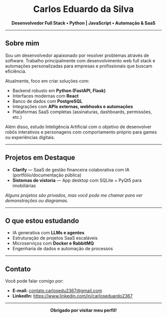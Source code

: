 <div align="center">
  <h1>Carlos Eduardo da Silva</h1>
  <p><strong>Desenvolvedor Full Stack • Python | JavaScript • Automação & SaaS</strong></p>
</div>

<hr>

<h2>Sobre mim</h2>

<p>
Sou um desenvolvedor apaixonado por resolver problemas através de software. Trabalho principalmente com
desenvolvimento web full stack e automações personalizadas para empresas e profissionais que buscam eficiência.
</p>

<p>
Atualmente, foco em criar soluções com:
</p>

<ul>
  <li>Backend robusto em <strong>Python (FastAPI, Flask)</strong></li>
  <li>Interfaces modernas com <strong>React</strong></li>
  <li>Banco de dados com <strong>PostgreSQL</strong></li>
  <li>Integrações com <strong>APIs externas, webhooks e automações</strong></li>
  <li>Plataformas SaaS completas (assinaturas, dashboards, permissões, etc.)</li>
</ul>

<p>
Além disso, estudo Inteligência Artificial com o objetivo de desenvolver robôs interativos e personagens com comportamento próprio para games ou experiências digitais.
</p>

<hr>

<h2>Projetos em Destaque</h2>

<ul>
  <li><strong>Clarify</strong> — SaaS de gestão financeira colaborativa com IA (portfólio/documentação pública)</li>
  <li><strong>Sistemas de vistoria</strong> — App desktop com SQLite + PyQt5 para imobiliárias</li>
</ul>

<p><em>Alguns projetos são privados, mas você pode me chamar para ver demonstrações ou diagramas.</em></p>

<hr>

<h2>O que estou estudando</h2>

<ul>
  <li>IA generativa com <strong>LLMs e agentes</strong></li>
  <li>Estruturação de projetos SaaS escaláveis</li>
  <li>Microserviços com <strong>Docker e RabbitMQ</strong></li>
  <li>Engenharia de dados e automação de processos</li>
</ul>

<hr>

<h2>Contato</h2>

<p>Você pode falar comigo por:</p>

<ul>
  <li><strong>E-mail:</strong> <a href="mailto:contato.carlosedu2367@gmail.com">contato.carlosedu2367@gmail.com</a></li>
  <li><strong>LinkedIn:</strong> <a href="https://www.linkedin.com/in/carloseduardo2367" target="_blank">https://www.linkedin.com/in/carloseduardo2367</a></li>
</ul>

<hr>

<div align="center">
  <p><strong>Obrigado por visitar meu perfil!</strong></p>
</div>
